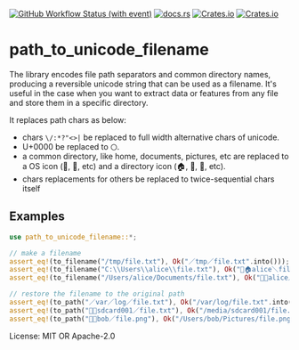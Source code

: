 [![GitHub Workflow Status (with event)](https://img.shields.io/github/actions/workflow/status/amachang/path_to_unicode_filename/test.yml?label=test)](https://github.com/amachang/path_to_unicode_filename/actions/workflows/test.yml)
[![docs.rs](https://img.shields.io/docsrs/path_to_unicode_filename)](https://docs.rs/path_to_unicode_filename/latest/path_to_unicode_filename/)
[![Crates.io](https://img.shields.io/crates/l/path_to_unicode_filename)](https://crates.io/crates/path_to_unicode_filename)
[![Crates.io](https://img.shields.io/crates/d/path_to_unicode_filename)](https://crates.io/crates/path_to_unicode_filename)

# path\_to\_unicode\_filename

The library encodes file path separators and common directory names, producing a reversible unicode string that can be used as a filename. It's useful in the case when you want to extract data or features from any file and store them in a specific directory.

It replaces path chars as below:

- chars `\/:*?"<>|` be replaced to full width alternative chars of unicode.
- U+0000 be replaced to `〇`.
- a common directory, like home, documents, pictures, etc are replaced to a OS icon (🍎, 🐧, etc) and a directory icon (🏠, 📄, 🎨, etc).
- chars replacements for others be replaced to twice-sequential chars itself

## Examples

```rust
use path_to_unicode_filename::*;

// make a filename
assert_eq!(to_filename("/tmp/file.txt"), Ok("／tmp／file.txt".into()));
assert_eq!(to_filename("C:\\Users\\alice\\file.txt"), Ok("💠🏠alice＼file.txt".into()));
assert_eq!(to_filename("/Users/alice/Documents/file.txt"), Ok("🍎📄alice／file.txt".into()));

// restore the filename to the original path
assert_eq!(to_path("／var／log／file.txt"), Ok("/var/log/file.txt".into()));
assert_eq!(to_path("🐧🥞sdcard001／file.txt"), Ok("/media/sdcard001/file.txt".into()));
assert_eq!(to_path("🍎🎨bob／file.png"), Ok("/Users/bob/Pictures/file.png".into()));
```

License: MIT OR Apache-2.0
